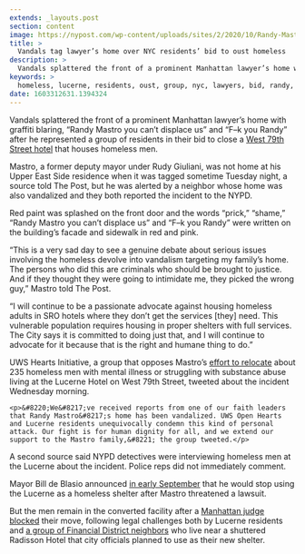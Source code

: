 ```yaml
--- 
extends: _layouts.post 
section: content 
image: https://nypost.com/wp-content/uploads/sites/2/2020/10/Randy-Mastro-04.jpg?quality=90&strip=all&w=1200 
title: > 
  Vandals tag lawyer’s home over NYC residents’ bid to oust homeless 
description: > 
  Vandals splattered the front of a prominent Manhattan lawyer’s home with graffiti blaring, “Randy Mastro you can’t displace us” and “F–k you Randy” after he represented a group of residents in their bid to close a West 79th Street hotel that houses homeless men.Red paint was splashed on the front door and the words “prick,” “shame,” “Randy Mastro you can’t displace us” and “F–k you Randy” were written on the building’s facade and sidewalk in red and pink.UWS Open Hearts and Lucerne residents unequivocally condemn this kind of personal attack.A second source said NYPD detectives were interviewing homeless men at the Lucerne about the incident.Mayor Bill de Blasio announced in early September that he would stop using the Lucerne as a homeless shelter after Mastro threatened a lawsuit. 
keywords: > 
  homeless, lucerne, residents, oust, group, nyc, lawyers, bid, randy, mastro, men, incident, west, tag, vandals, hotel 
date: 1603312631.1394324 
--- 
```

<div><p>Vandals splattered the front of a prominent Manhattan lawyer&#8217;s home with graffiti blaring, &#8220;Randy Mastro you can&#8217;t displace us&#8221; and &#8220;F&#8211;k you Randy&#8221; after he represented a group of residents in their bid to close a <a href="https://nypost.com/2020/07/27/hotel-lucerne-on-upper-west-side-converts-to-homeless-shelter/">West 79th Street hotel</a> that houses homeless men.</p>
<p>Mastro, a former deputy mayor under Rudy Giuliani, was not home at his Upper East Side residence when it was tagged sometime Tuesday night, a source told The Post, but he was alerted by a neighbor whose home was also vandalized and they both reported the incident to the NYPD.</p>
<p>Red paint was splashed on the front door and the words &#8220;prick,&#8221; &#8220;shame,&#8221; &#8220;Randy Mastro you can&#8217;t displace us&#8221; and &#8220;F&#8211;k you Randy&#8221; were written on the building&#8217;s facade and sidewalk in red and pink.</p>
<p>&#8220;This is a very sad day to see a genuine debate about serious issues involving the homeless devolve into vandalism targeting my family&#8217;s home. The persons who did this are criminals who should be brought to justice. And if they thought they were going to intimidate me, they picked the wrong guy,&#8221; Mastro told The Post.</p>
<p>&#8220;I will continue to be a passionate advocate against housing homeless adults in SRO hotels where they don&#8217;t get the services [they] need. This vulnerable population requires housing in proper shelters with full services. The City says it is committed to doing just that, and I will continue to advocate for it because that is the right and humane thing to do.&#8221;</p>
<p>UWS Hearts Initiative, a group that opposes Mastro&#8217;s <a href="https://nypost.com/2020/10/16/mayor-de-blasios-plan-to-move-uws-homeless-to-fidi-hotel-approved/">effort to relocate</a> about 235 homeless men with mental illness or struggling with substance abuse living at the Lucerne Hotel on West 79th Street, tweeted about the incident Wednesday morning.</p>

 
	<p>&#8220;We&#8217;ve received reports from one of our faith leaders that Randy Mastro&#8217;s home has been vandalized. UWS Open Hearts and Lucerne residents unequivocally condemn this kind of personal attack. Our fight is for human dignity for all, and we extend our support to the Mastro family,&#8221; the group tweeted.</p>
<p>A second source said NYPD detectives were interviewing homeless men at the Lucerne about the incident. Police reps did not immediately comment.</p>
<p>Mayor Bill de Blasio announced <a href="https://nypost.com/2020/09/08/de-blasio-to-stop-using-nycs-lucerne-hotel-as-homeless-shelter/">in early September</a> that he would stop using the Lucerne as a homeless shelter after Mastro threatened a lawsuit.</p>
<p>But the men remain in the converted facility after a <a href="https://nypost.com/2020/10/19/lucerne-hotel-homeless-win-order-barring-move-downtown-for-now/">Manhattan judge blocked</a> their move, following legal challenges both by Lucerne residents and <a href="https://nypost.com/2020/10/18/city-halts-transfer-of-homeless-lucerne-hotel-residents/">a group of Financial District neighbors</a> who live near a shuttered Radisson Hotel that city officials planned to use as their new shelter.</p>
			</div>